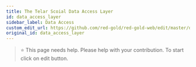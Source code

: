 ```yaml
---
title: The Telar Scoial Data Access Layer
id: data_access_layer
sidebar_label: Data Access
custom_edit_url: https://github.com/red-gold/red-gold-web/edit/master/docs/social/developer/data_access_layer.md
original_id: data_access_layer
---
```


 > ⭐️ This page needs help. Please help with your contribution. To start click on edit button.